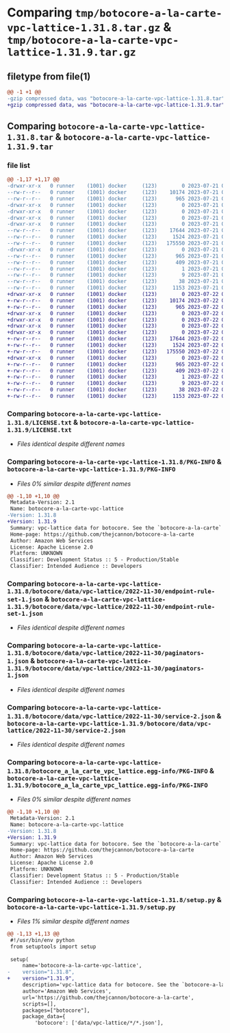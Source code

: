 # Comparing `tmp/botocore-a-la-carte-vpc-lattice-1.31.8.tar.gz` & `tmp/botocore-a-la-carte-vpc-lattice-1.31.9.tar.gz`

## filetype from file(1)

```diff
@@ -1 +1 @@
-gzip compressed data, was "botocore-a-la-carte-vpc-lattice-1.31.8.tar", last modified: Fri Jul 21 01:21:57 2023, max compression
+gzip compressed data, was "botocore-a-la-carte-vpc-lattice-1.31.9.tar", last modified: Sat Jul 22 01:20:57 2023, max compression
```

## Comparing `botocore-a-la-carte-vpc-lattice-1.31.8.tar` & `botocore-a-la-carte-vpc-lattice-1.31.9.tar`

### file list

```diff
@@ -1,17 +1,17 @@
-drwxr-xr-x   0 runner    (1001) docker     (123)        0 2023-07-21 01:21:57.159579 botocore-a-la-carte-vpc-lattice-1.31.8/
--rw-r--r--   0 runner    (1001) docker     (123)    10174 2023-07-21 01:21:56.000000 botocore-a-la-carte-vpc-lattice-1.31.8/LICENSE.txt
--rw-r--r--   0 runner    (1001) docker     (123)      965 2023-07-21 01:21:57.159579 botocore-a-la-carte-vpc-lattice-1.31.8/PKG-INFO
-drwxr-xr-x   0 runner    (1001) docker     (123)        0 2023-07-21 01:21:57.159579 botocore-a-la-carte-vpc-lattice-1.31.8/botocore/
-drwxr-xr-x   0 runner    (1001) docker     (123)        0 2023-07-21 01:21:57.159579 botocore-a-la-carte-vpc-lattice-1.31.8/botocore/data/
-drwxr-xr-x   0 runner    (1001) docker     (123)        0 2023-07-21 01:21:57.159579 botocore-a-la-carte-vpc-lattice-1.31.8/botocore/data/vpc-lattice/
-drwxr-xr-x   0 runner    (1001) docker     (123)        0 2023-07-21 01:21:57.159579 botocore-a-la-carte-vpc-lattice-1.31.8/botocore/data/vpc-lattice/2022-11-30/
--rw-r--r--   0 runner    (1001) docker     (123)    17644 2023-07-21 01:21:06.000000 botocore-a-la-carte-vpc-lattice-1.31.8/botocore/data/vpc-lattice/2022-11-30/endpoint-rule-set-1.json
--rw-r--r--   0 runner    (1001) docker     (123)     1524 2023-07-21 01:21:06.000000 botocore-a-la-carte-vpc-lattice-1.31.8/botocore/data/vpc-lattice/2022-11-30/paginators-1.json
--rw-r--r--   0 runner    (1001) docker     (123)   175550 2023-07-21 01:21:06.000000 botocore-a-la-carte-vpc-lattice-1.31.8/botocore/data/vpc-lattice/2022-11-30/service-2.json
-drwxr-xr-x   0 runner    (1001) docker     (123)        0 2023-07-21 01:21:57.159579 botocore-a-la-carte-vpc-lattice-1.31.8/botocore_a_la_carte_vpc_lattice.egg-info/
--rw-r--r--   0 runner    (1001) docker     (123)      965 2023-07-21 01:21:57.000000 botocore-a-la-carte-vpc-lattice-1.31.8/botocore_a_la_carte_vpc_lattice.egg-info/PKG-INFO
--rw-r--r--   0 runner    (1001) docker     (123)      409 2023-07-21 01:21:57.000000 botocore-a-la-carte-vpc-lattice-1.31.8/botocore_a_la_carte_vpc_lattice.egg-info/SOURCES.txt
--rw-r--r--   0 runner    (1001) docker     (123)        1 2023-07-21 01:21:57.000000 botocore-a-la-carte-vpc-lattice-1.31.8/botocore_a_la_carte_vpc_lattice.egg-info/dependency_links.txt
--rw-r--r--   0 runner    (1001) docker     (123)        9 2023-07-21 01:21:57.000000 botocore-a-la-carte-vpc-lattice-1.31.8/botocore_a_la_carte_vpc_lattice.egg-info/top_level.txt
--rw-r--r--   0 runner    (1001) docker     (123)       38 2023-07-21 01:21:57.159579 botocore-a-la-carte-vpc-lattice-1.31.8/setup.cfg
--rw-r--r--   0 runner    (1001) docker     (123)     1153 2023-07-21 01:21:56.000000 botocore-a-la-carte-vpc-lattice-1.31.8/setup.py
+drwxr-xr-x   0 runner    (1001) docker     (123)        0 2023-07-22 01:20:57.809422 botocore-a-la-carte-vpc-lattice-1.31.9/
+-rw-r--r--   0 runner    (1001) docker     (123)    10174 2023-07-22 01:20:57.000000 botocore-a-la-carte-vpc-lattice-1.31.9/LICENSE.txt
+-rw-r--r--   0 runner    (1001) docker     (123)      965 2023-07-22 01:20:57.805422 botocore-a-la-carte-vpc-lattice-1.31.9/PKG-INFO
+drwxr-xr-x   0 runner    (1001) docker     (123)        0 2023-07-22 01:20:57.805422 botocore-a-la-carte-vpc-lattice-1.31.9/botocore/
+drwxr-xr-x   0 runner    (1001) docker     (123)        0 2023-07-22 01:20:57.805422 botocore-a-la-carte-vpc-lattice-1.31.9/botocore/data/
+drwxr-xr-x   0 runner    (1001) docker     (123)        0 2023-07-22 01:20:57.805422 botocore-a-la-carte-vpc-lattice-1.31.9/botocore/data/vpc-lattice/
+drwxr-xr-x   0 runner    (1001) docker     (123)        0 2023-07-22 01:20:57.805422 botocore-a-la-carte-vpc-lattice-1.31.9/botocore/data/vpc-lattice/2022-11-30/
+-rw-r--r--   0 runner    (1001) docker     (123)    17644 2023-07-22 01:20:09.000000 botocore-a-la-carte-vpc-lattice-1.31.9/botocore/data/vpc-lattice/2022-11-30/endpoint-rule-set-1.json
+-rw-r--r--   0 runner    (1001) docker     (123)     1524 2023-07-22 01:20:09.000000 botocore-a-la-carte-vpc-lattice-1.31.9/botocore/data/vpc-lattice/2022-11-30/paginators-1.json
+-rw-r--r--   0 runner    (1001) docker     (123)   175550 2023-07-22 01:20:09.000000 botocore-a-la-carte-vpc-lattice-1.31.9/botocore/data/vpc-lattice/2022-11-30/service-2.json
+drwxr-xr-x   0 runner    (1001) docker     (123)        0 2023-07-22 01:20:57.805422 botocore-a-la-carte-vpc-lattice-1.31.9/botocore_a_la_carte_vpc_lattice.egg-info/
+-rw-r--r--   0 runner    (1001) docker     (123)      965 2023-07-22 01:20:57.000000 botocore-a-la-carte-vpc-lattice-1.31.9/botocore_a_la_carte_vpc_lattice.egg-info/PKG-INFO
+-rw-r--r--   0 runner    (1001) docker     (123)      409 2023-07-22 01:20:57.000000 botocore-a-la-carte-vpc-lattice-1.31.9/botocore_a_la_carte_vpc_lattice.egg-info/SOURCES.txt
+-rw-r--r--   0 runner    (1001) docker     (123)        1 2023-07-22 01:20:57.000000 botocore-a-la-carte-vpc-lattice-1.31.9/botocore_a_la_carte_vpc_lattice.egg-info/dependency_links.txt
+-rw-r--r--   0 runner    (1001) docker     (123)        9 2023-07-22 01:20:57.000000 botocore-a-la-carte-vpc-lattice-1.31.9/botocore_a_la_carte_vpc_lattice.egg-info/top_level.txt
+-rw-r--r--   0 runner    (1001) docker     (123)       38 2023-07-22 01:20:57.809422 botocore-a-la-carte-vpc-lattice-1.31.9/setup.cfg
+-rw-r--r--   0 runner    (1001) docker     (123)     1153 2023-07-22 01:20:57.000000 botocore-a-la-carte-vpc-lattice-1.31.9/setup.py
```

### Comparing `botocore-a-la-carte-vpc-lattice-1.31.8/LICENSE.txt` & `botocore-a-la-carte-vpc-lattice-1.31.9/LICENSE.txt`

 * *Files identical despite different names*

### Comparing `botocore-a-la-carte-vpc-lattice-1.31.8/PKG-INFO` & `botocore-a-la-carte-vpc-lattice-1.31.9/PKG-INFO`

 * *Files 0% similar despite different names*

```diff
@@ -1,10 +1,10 @@
 Metadata-Version: 2.1
 Name: botocore-a-la-carte-vpc-lattice
-Version: 1.31.8
+Version: 1.31.9
 Summary: vpc-lattice data for botocore. See the `botocore-a-la-carte` package for more info.
 Home-page: https://github.com/thejcannon/botocore-a-la-carte
 Author: Amazon Web Services
 License: Apache License 2.0
 Platform: UNKNOWN
 Classifier: Development Status :: 5 - Production/Stable
 Classifier: Intended Audience :: Developers
```

### Comparing `botocore-a-la-carte-vpc-lattice-1.31.8/botocore/data/vpc-lattice/2022-11-30/endpoint-rule-set-1.json` & `botocore-a-la-carte-vpc-lattice-1.31.9/botocore/data/vpc-lattice/2022-11-30/endpoint-rule-set-1.json`

 * *Files identical despite different names*

### Comparing `botocore-a-la-carte-vpc-lattice-1.31.8/botocore/data/vpc-lattice/2022-11-30/paginators-1.json` & `botocore-a-la-carte-vpc-lattice-1.31.9/botocore/data/vpc-lattice/2022-11-30/paginators-1.json`

 * *Files identical despite different names*

### Comparing `botocore-a-la-carte-vpc-lattice-1.31.8/botocore/data/vpc-lattice/2022-11-30/service-2.json` & `botocore-a-la-carte-vpc-lattice-1.31.9/botocore/data/vpc-lattice/2022-11-30/service-2.json`

 * *Files identical despite different names*

### Comparing `botocore-a-la-carte-vpc-lattice-1.31.8/botocore_a_la_carte_vpc_lattice.egg-info/PKG-INFO` & `botocore-a-la-carte-vpc-lattice-1.31.9/botocore_a_la_carte_vpc_lattice.egg-info/PKG-INFO`

 * *Files 0% similar despite different names*

```diff
@@ -1,10 +1,10 @@
 Metadata-Version: 2.1
 Name: botocore-a-la-carte-vpc-lattice
-Version: 1.31.8
+Version: 1.31.9
 Summary: vpc-lattice data for botocore. See the `botocore-a-la-carte` package for more info.
 Home-page: https://github.com/thejcannon/botocore-a-la-carte
 Author: Amazon Web Services
 License: Apache License 2.0
 Platform: UNKNOWN
 Classifier: Development Status :: 5 - Production/Stable
 Classifier: Intended Audience :: Developers
```

### Comparing `botocore-a-la-carte-vpc-lattice-1.31.8/setup.py` & `botocore-a-la-carte-vpc-lattice-1.31.9/setup.py`

 * *Files 1% similar despite different names*

```diff
@@ -1,13 +1,13 @@
 #!/usr/bin/env python
 from setuptools import setup
 
 setup(
     name='botocore-a-la-carte-vpc-lattice',
-    version="1.31.8",
+    version="1.31.9",
     description='vpc-lattice data for botocore. See the `botocore-a-la-carte` package for more info.',
     author='Amazon Web Services',
     url='https://github.com/thejcannon/botocore-a-la-carte',
     scripts=[],
     packages=["botocore"],
     package_data={
         'botocore': ['data/vpc-lattice/*/*.json'],
```

